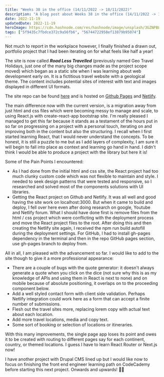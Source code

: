 ```yaml
---
title: "Weeks 38 in the office (14/11/2022 -> 18/11/2022)"
description: "A blog post about Weeks 38 in the office (14/11/2022 -> 18/11/2022)"
date: 2022-11-19
updatedDate: 2022-11-19
heroImage: https://cdn.hashnode.com/res/hashnode/image/unsplash/3GZNPBLImWc/upload/v1668894124771/-brv6yfoNC.jpeg
tags: ["5f9435c7fbdce372c9a56fb6", "56744722958ef13879b95074"]
---
```


Not much to report in the workplace however, I finally finished a drawn out, portfolio project that I had been iterating on for what feels like half a year!

The site is now called ***Road Less Travelled*** (previously named Geo Travel Holidays, just one of the many big changes made as the project scope moved) which began as a static site when I was learning about web development early on. It is a fictitious travel website with a geological theme. The content includes potential sites of interest with text and images displayed in different UI formats.

The site repo can be found [here](https://github.com/wkan17012021/Geo_Travel_Holidays) and is hosted on [Github Pages](https://wkan17012021.github.io/Geo_Travel_Holidays/) and [Netlify](https://theroadlesstravelled.netlify.app/).

The main difference now with the current version, is a migration away from just html and css files which were becoming messy to manage and scale, to using React.js with create-react-app bootstrap site. I'm really pleased I managed to get this far because it stands as a testament of the hours put in so far on progressing on a project with a personal touch, iterating on and improving both in the content but also the structuring. I recall when I first started learning React, that I would never understand the concepts. To be honest, it is still a puzzle to me but as I add layers of complexity, I am sure it will begin to fall into place as context and learning go hand in hand. I didn't think I would be able to produce a project with the library but here it is!

Some of the Pain Points I encountered:

- As I had done from the initial html and css site, the React project had too much clunky custom code which was not flexible to maintain and style. I needed to seek design patterns that were tested and responsive, so I researched and solved most of the components solutions with UI libraries.
- Getting the React project on Github and Netlify. It was all well and good having the site work on localhost:3000. But when it came to build and deploy, I fell over here even after doing research on google, Youtube and Netlify forum. What I should have done first is remove files from the html / css project which were conflicting with the deployment process and move the React project files to the root. After doing this and then creating the Netlify site again, I received the npm run build autofill during the deployment settings. For GitHub, I had to install gh-pages dependency in the terminal and then in the repo GitHub pages section, use gh-pages branch to deploy from.

All in all, I am pleased with the advancement so far. I would like to add to the site though to give it a more professional appearance:

- There are a couple of bugs with the quote generator: it doesn't always generate a quote when you click on the dice (not sure why this is as my knowledge of APIs and using them in React is next to none) and on mobile because of absolute positioning, it overlaps on to the proceeding component below.
- Add a well styled contact form with client side validation. Perhaps Netlify integration could work here as a form that can accept a finite number of submissions.
- Flesh out the travel sites more, replacing lorem copy with actual text about each location.
- Add more travel locations, media and copy text.
- Some sort of booking or selection of locations or itineraries.

With this many improvements, the single page app loses its point and owes it to be created with routing to different pages say for each continent, country, or themed locations. I guess I have to learn React Router or Next.js now!

I have another project with Drupal CMS lined up but I would like now to focus on finishing the front end engineer learning path on CodeCademy before starting this next project. Onwards and upwards! 💪🏽